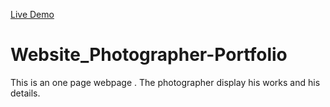 [Live Demo](https://dev-yasar.github.io/Website_Photographer-Portfolio/)
# Website_Photographer-Portfolio
This is an one page webpage . The photographer display his works and his details.
